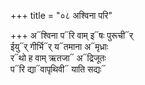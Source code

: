 +++
title = "०८ अश्विना परि"

+++
अ᳓श्विना प᳓रि वाम् इ᳓षः पुरूची᳓र्  
ईयु᳓र् गीर्भि᳓र् य᳓तमाना अ᳓मृध्राः  
र᳓थो ह वाम् ऋतजा᳓ अ᳓द्रिजूतः  
प᳓रि द्या᳓वापृथिवी᳓ याति सद्यः᳓